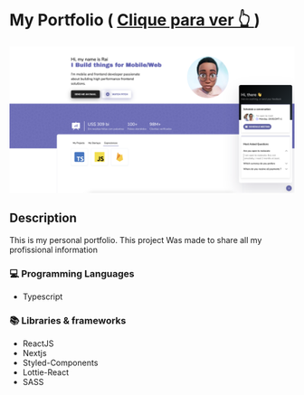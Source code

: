 # My Portfolio ( <a href="https://typerguy-io.vercel.app/)" target="_blank"> Clique para ver 👆 </a>)
<img src="./cover.png"/>

## Description
<p> This is my personal portfolio. This project Was made to share all my profissional information </p>

### 💻 Programming Languages

- Typescript


### 📚 Libraries & frameworks

- ReactJS
- Nextjs
- Styled-Components
- Lottie-React
- SASS
